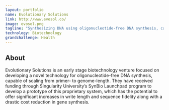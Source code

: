 ```yaml
---
layout: portfolio
name: Evolutionary Solutions
link: http://www.evosol.co/
image: evosol.png
tagline: "Synthesizing DNA using oligonucleotide-free DNA synthesis, capable of scaling from primer- to genome-length."
technology: Biotechnology
grandchallenge: Health
---
```

## About

Evolutionary Solutions is an early stage biotechnology venture focused on developing a novel technology for oligonucleotide-free DNA synthesis, capable of scaling from primer- to genome-length. They have received funding through Singularity University’s SynBio Launchpad program to develop a prototype of this proprietary system, which has the potential to offer significant increases in write length and sequence fidelity along with a drastic cost reduction in gene synthesis.